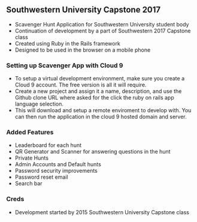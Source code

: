## Southwestern University Capstone 2017
- Scavenger Hunt Application for Southwestern University student body
- Continuation of development by a part of Southwestern 2017 Capstone class
- Created using Ruby in the Rails framework
- Designed to be used in the browser on a mobile phone


### Setting up Scavenger App with Cloud 9
- To setup a virtual development environment, make sure you create
a Cloud 9 account. The free version is all it will require.
- Create a new project and assign it a name, description,
and use the Github clone URL where asked for the click the 
ruby on rails app language selection.
- This will download and setup a remote enviroment to develop with.
You can then run the application in the cloud 9 hosted domain and server.

### Added Features
- Leaderboard for each hunt
- QR Generator and Scanner for answering questions in the hunt
- Private Hunts
- Admin Accounts and Default hunts
- Password security improvements
- Password reset email
- Search bar

### Creds
- Development started by 2015 Southwestern University Capstone class
